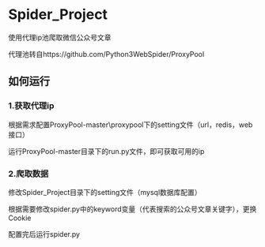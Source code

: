 # Spider_Project
使用代理ip池爬取微信公众号文章

代理池转自https://github.com/Python3WebSpider/ProxyPool

## 如何运行
### 1.获取代理ip
根据需求配置ProxyPool-master\proxypool下的setting文件（url，redis，web接口）

运行ProxyPool-master目录下的run.py文件，即可获取可用的ip
### 2.爬取数据
修改Spider_Project目录下的setting文件（mysql数据库配置）

根据需要修改spider.py中的keyword变量（代表搜索的公众号文章关键字），更换Cookie

配置完后运行spider.py
